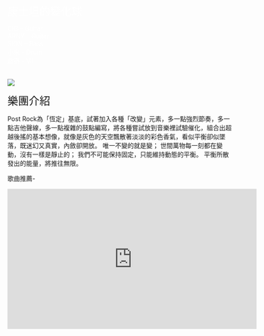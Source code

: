 <body background="https://i.imgur.com/Dp2ZvXr.jpg">
<font color="white">
  
<font size="5">康士坦的變化球</font>
<p>

CIG – Guitar<br>
ARNY – Guitar<br>
SION – Bass<br>
小米 - Drum<br>
啟泰 - VJ<br>
<br>
</font>

<img src="https://i.imgur.com/cmP2cCV.jpg">
<p>

<font size="5">樂團介紹</font>
<br>

Post Rock為「恆定」基底，試著加入各種「改變」元素，多一點強烈節奏，多一點吉他聲線，多一點複雜的鼓點編寫，將各種嘗試放到音樂裡試驗催化，組合出超越後搖的基本想像，就像是灰色的天空飄散著淡淡的彩色香氣，看似平衡卻似墜落，既迷幻又真實，內斂卻開放。
唯一不變的就是變；
世間萬物每一刻都在變動，沒有一樣是靜止的；
我們不可能保持固定，只能維持動態的平衡。
平衡所散發出的能量，將推往無限。
<p>

歌曲推薦-
<iframe allowfullscreen="" frameborder="0" height="315" src="https://www.youtube.com/embed/NhJCYJs0XIA" width="560"></iframe>
